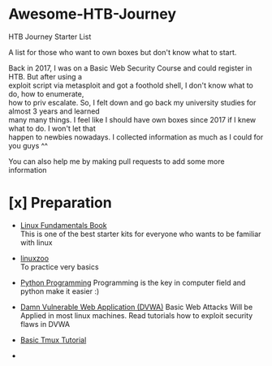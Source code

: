 # Awesome-HTB-Journey
HTB Journey Starter List <br/>

A list for those who want to own boxes but don't know what to start. <br/>

Back in 2017, I was on a Basic Web Security Course and could register in HTB. But after using a<br/>
exploit script via metasploit and got a foothold shell, I don't know what to do, how to enumerate, <br/>
how to priv escalate. So, I felt down and go back my university studies for almost 3 years and learned <br/>
many many things. I feel like I should have own boxes since 2017 if I knew what to do. I won't let that <br/>
happen to newbies nowadays. I collected information as much as I could for you guys ^^

You can also help me by making pull requests to add some more information

[x] Preparation
===============

* [Linux Fundamentals Book](https://www.google.com/url?sa=t&rct=j&q=&esrc=s&source=web&cd=1&cad=rja&uact=8&ved=2ahUKEwie1PuhlJDnAhXZZSsKHQfLBioQFjAAegQIBhAB&url=http%3A%2F%2Flinux-training.be%2Flinuxfun.pdf&usg=AOvVaw1x8_hp3Va5GA-f7IGeY4vv) <br/>
        This is one of the best starter kits for everyone who wants to be familiar with linux

* [linuxzoo](https://linuxzoo.net/) <br/>
        To practice very basics
 
* [Python Programming](https://www.tutorialspoint.com/python/index.htm)
        Programming is the key in computer field and python make it easier :)
* [Damn Vulnerable Web Application (DVWA)](http://www.dvwa.co.uk/)
        Basic Web Attacks Will be Applied in most linux machines. Read tutorials how to exploit security flaws in DVWA

* [Basic Tmux Tutorial](https://www.google.com/url?sa=t&rct=j&q=&esrc=s&source=web&cd=1&cad=rja&uact=8&ved=2ahUKEwjV0vykk5DnAhWfgUsFHWMXDmAQyCkwAHoECAsQBA&url=https%3A%2F%2Fwww.youtube.com%2Fwatch%3Fv%3DLqehvpe_djs&usg=AOvVaw2loDz-oLBjGTTkISmE5d6G)
- 



